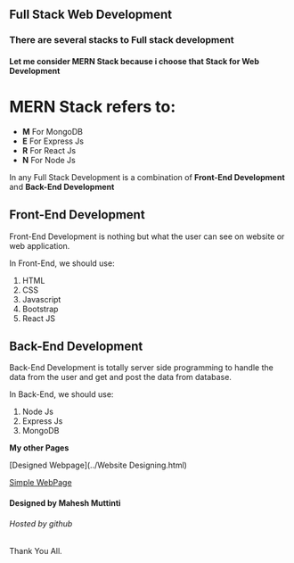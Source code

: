 ## Full Stack Web Development

### There are several stacks to Full stack development

#### Let me consider MERN Stack because i choose that Stack for Web Development

# MERN Stack refers to:

- **M** For MongoDB
- **E** For Express Js
- **R** For React Js
- **N** For Node Js

In any Full Stack Development is a combination of **Front-End Development** and **Back-End Development**

## Front-End Development

Front-End Development is nothing but what the user can see on website or web application.

In Front-End, we should use:

1. HTML
2. CSS
3. Javascript
4. Bootstrap
5. React JS

## Back-End Development

Back-End Development is totally server side programming to handle the data from the user and get and post the data from database.

In Back-End, we should use:

1. Node Js
2. Express Js
3. MongoDB

**My other Pages**

[Designed Webpage](../Website Designing.html)

[Simple WebPage](../webpage1.html)

#### Designed by Mahesh Muttinti

###### Hosted by github

Thank You All.
